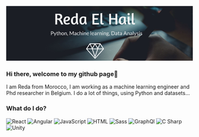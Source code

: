 <img src="/banner1.jpg" alt="banner" />


### Hi there, welcome to my github page👋

I am Reda from Morocco, I am working as a machine learning engineer and Phd researcher in Belgium. I do a lot of things, using Python and datasets...


### What do I do?

<p>
  <img alt="React" src="https://img.shields.io/badge/Python-3776AB?logo=react&logoColor=white&style=for-the-badge" />
  <img alt="Angular" src="https://img.shields.io/badge/TensorFlow-FF6F00?logo=tensorflow&logoColor=white&style=for-the-badge" />
  <img alt="JavaScript" src="https://img.shields.io/badge/Keras-D00000?logo=keras&logoColor=white&style=for-the-badge" />
  <img alt="HTML" src="https://img.shields.io/badge/scikit-learn-F7931E?logo=scikit-learn&logoColor=white&style=for-the-badge" />
  <img alt="Sass" src="https://img.shields.io/badge/pandas-150458?logo=pandas&logoColor=white&style=for-the-badge" />
  <img alt="GraphQl" src="https://img.shields.io/badge/Django-092E20?logo=django&logoColor=white&style=for-the-badge" />
  <img alt="C Sharp" src="https://img.shields.io/badge/Raspberry Pi-C51A4A?logo=raspberrypi&logoColor=white&style=for-the-badge" />
  <img alt="Unity" src="https://img.shields.io/badge/Unity-000000?logo=unity&logoColor=white&style=for-the-badge" />
</p>
